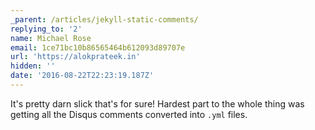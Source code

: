 ```yaml
---
_parent: /articles/jekyll-static-comments/
replying_to: '2'
name: Michael Rose
email: 1ce71bc10b86565464b612093d89707e
url: 'https://alokprateek.in'
hidden: ''
date: '2016-08-22T22:23:19.187Z'
---
```


It's pretty darn slick that's for sure! Hardest part to the whole thing was
getting all the Disqus comments converted into `.yml` files.
